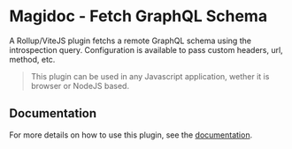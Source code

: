 # Magidoc - Fetch GraphQL Schema
A Rollup/ViteJS plugin fetchs a remote GraphQL schema using the introspection query. Configuration is available to pass custom headers, url, method, etc.

> This plugin can be used in any Javascript application, wether it is browser or NodeJS based.

## Documentation
For more details on how to use this plugin, see the [documentation](https://magidoc-org.github.io/magidoc/plugins/rollup-fetch-graphql-schema).